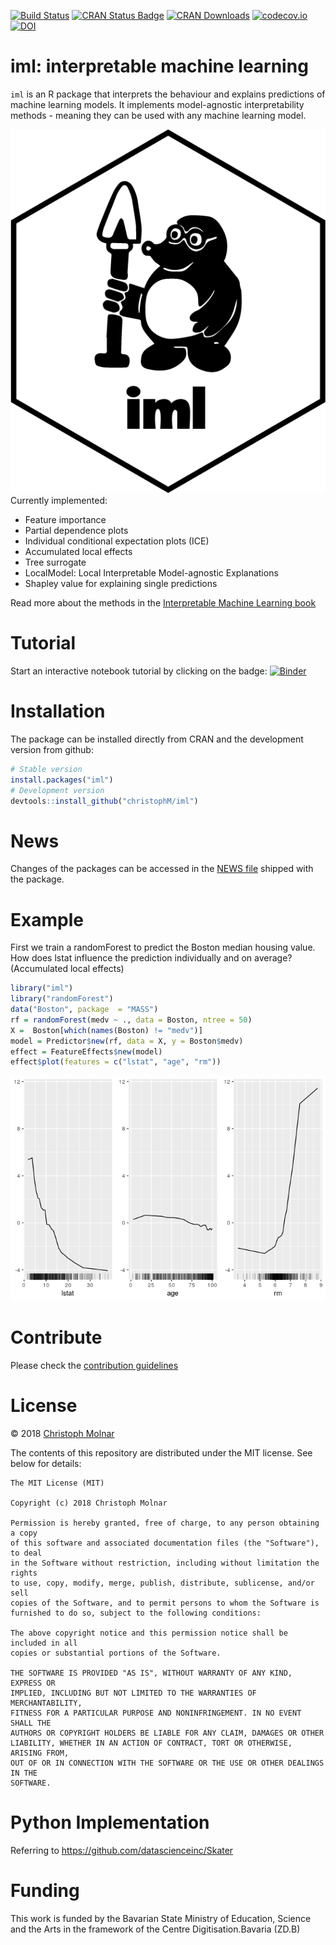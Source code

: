 
[![Build
Status](https://travis-ci.org/christophM/iml.svg?branch=master)](https://travis-ci.org/christophM/iml)
[![CRAN Status
Badge](http://www.r-pkg.org/badges/version/iml)](https://CRAN.R-project.org/package=iml)
[![CRAN
Downloads](http://cranlogs.r-pkg.org/badges/grand-total/iml)](https://cran.rstudio.com/web/packages/iml/index.html)
[![codecov.io](https://codecov.io/github/christophM/iml/coverage.svg?branch=master)](https://codecov.io/github/christophM/iml?branch=master)
[![DOI](http://joss.theoj.org/papers/10.21105/joss.00786/status.svg)](https://doi.org/10.21105/joss.00786)

# iml: interpretable machine learning

`iml` is an R package that interprets the behaviour and explains
predictions of machine learning models. It implements model-agnostic
interpretability methods - meaning they can be used with any machine
learning model.

![](iml.png) Currently implemented:

  - Feature importance
  - Partial dependence plots
  - Individual conditional expectation plots (ICE)
  - Accumulated local effects
  - Tree surrogate
  - LocalModel: Local Interpretable Model-agnostic Explanations
  - Shapley value for explaining single predictions

Read more about the methods in the [Interpretable Machine Learning
book](https://christophm.github.io/interpretable-ml-book/agnostic.html)

# Tutorial

Start an interactive notebook tutorial by clicking on the badge:
[![Binder](http://mybinder.org/badge.svg)](http://beta.mybinder.org/v2/gh/christophM/iml/master?filepath=./notebooks/tutorial-intro.ipynb)

# Installation

The package can be installed directly from CRAN and the development
version from github:

``` r
# Stable version
install.packages("iml")
# Development version
devtools::install_github("christophM/iml")
```

# News

Changes of the packages can be accessed in the [NEWS
file](https://github.com/christophM/iml/blob/master/NEWS.md) shipped
with the package.

# Example

First we train a randomForest to predict the Boston median housing
value. How does lstat influence the prediction individually and on
average? (Accumulated local effects)

``` r
library("iml")
library("randomForest")
data("Boston", package  = "MASS")
rf = randomForest(medv ~ ., data = Boston, ntree = 50)
X =  Boston[which(names(Boston) != "medv")]
model = Predictor$new(rf, data = X, y = Boston$medv)
effect = FeatureEffects$new(model)
effect$plot(features = c("lstat", "age", "rm"))
```

![](README_files/figure-gfm/unnamed-chunk-2-1.png)<!-- -->

# Contribute

Please check the [contribution guidelines](CONTRIBUTING.md)

# License

© 2018 [Christoph Molnar](https://christophm.github.io/)

The contents of this repository are distributed under the MIT license.
See below for details:

    The MIT License (MIT)
    
    Copyright (c) 2018 Christoph Molnar
    
    Permission is hereby granted, free of charge, to any person obtaining a copy
    of this software and associated documentation files (the "Software"), to deal
    in the Software without restriction, including without limitation the rights
    to use, copy, modify, merge, publish, distribute, sublicense, and/or sell
    copies of the Software, and to permit persons to whom the Software is
    furnished to do so, subject to the following conditions:
    
    The above copyright notice and this permission notice shall be included in all
    copies or substantial portions of the Software.
    
    THE SOFTWARE IS PROVIDED "AS IS", WITHOUT WARRANTY OF ANY KIND, EXPRESS OR
    IMPLIED, INCLUDING BUT NOT LIMITED TO THE WARRANTIES OF MERCHANTABILITY,
    FITNESS FOR A PARTICULAR PURPOSE AND NONINFRINGEMENT. IN NO EVENT SHALL THE
    AUTHORS OR COPYRIGHT HOLDERS BE LIABLE FOR ANY CLAIM, DAMAGES OR OTHER
    LIABILITY, WHETHER IN AN ACTION OF CONTRACT, TORT OR OTHERWISE, ARISING FROM,
    OUT OF OR IN CONNECTION WITH THE SOFTWARE OR THE USE OR OTHER DEALINGS IN THE
    SOFTWARE.

# Python Implementation

Referring to <https://github.com/datascienceinc/Skater>

# Funding

This work is funded by the Bavarian State Ministry of Education, Science
and the Arts in the framework of the Centre Digitisation.Bavaria (ZD.B)
